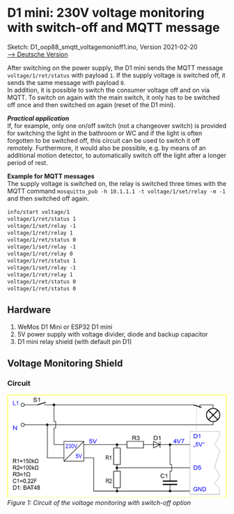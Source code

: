# D1 mini: 230V voltage monitoring with switch-off and MQTT message
Sketch: D1_oop88_smqtt_voltagemonioff1.ino, Version 2021-02-20   
[--> Deutsche Version](./LIESMICH.md "Deutsche Version")   

After switching on the power supply, the D1 mini sends the MQTT message `voltage/1/ret/status` with payload `1`. If the supply voltage is switched off, it sends the same message with payload `0`.   
In addition, it is possible to switch the consumer voltage off and on via MQTT. To switch on again with the main switch, it only has to be switched off once and then switched on again (reset of the D1 mini).

__*Practical application*__   
If, for example, only one on/off switch (not a changeover switch) is provided for switching the light in the bathroom or WC and if the light is often forgotten to be switched off, this circuit can be used to switch it off remotely. Furthermore, it would also be possible, e.g. by means of an additional motion detector, to automatically switch off the light after a longer period of rest.   

**Example for MQTT messages**   
The supply voltage is switched on, the relay is switched three times with the MQTT command `mosquitto_pub -h 10.1.1.1 -t voltage/1/set/relay -m -1` and then switched off again.   
```
info/start voltage/1
voltage/1/ret/status 1
voltage/1/set/relay -1
voltage/1/ret/relay 1
voltage/1/ret/status 0
voltage/1/set/relay -1
voltage/1/ret/relay 0
voltage/1/ret/status 1
voltage/1/set/relay -1
voltage/1/ret/relay 1
voltage/1/ret/status 0
voltage/1/ret/status 0
```

## Hardware
1. WeMos D1 Mini or ESP32 D1 mini
2. 5V power supply with voltage divider, diode and backup capacitor
3. D1 mini relay shield (with default pin D1)

## Voltage Monitoring Shield
### Circuit
![Circuit of the voltage monitoring](./images/D1_voltagemonioff1_circuit.png "Circuit of the voltage monitoring")   
_Figure 1: Circuit of the voltage monitoring with switch-off option_   
